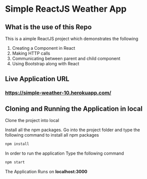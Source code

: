 # Simple ReactJS Weather App

## What is the use of this Repo

This is a aimple ReactJS project which demonstrates the following
1. Creating a Component in React
2. Making HTTP calls
3. Communicating between parent and child component
4. Using Bootstrap along with React

## Live Application URL

### https://simple-weather-10.herokuapp.com/

## Cloning and Running the Application in local

Clone the project into local

Install all the npm packages. Go into the project folder and type the following command to install all npm packages

```bash
npm install
```

In order to run the application Type the following command

```bash
npm start
```

The Application Runs on **localhost:3000**
